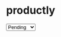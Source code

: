 # productly

<select onchange="updateStatus(${index}, this.value)">
                <option value="Pending" ${order.status === "Pending" ? "selected" : ""
          }>Pending</option>
                <option value="Delivered" ${order.status === "Delivered" ? "selected" : ""
          }>Delivered</option>
                <option value="Paid" ${order.status === "Paid" ? "selected" : ""
          }>Paid</option>
                </select>
